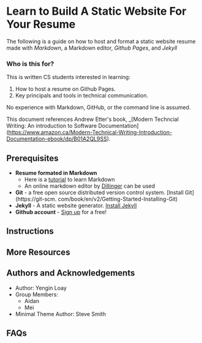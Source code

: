 # Learn to Build A Static Website For Your Resume

The following is a guide on how to host and format a static website resume made with *Markdown*, a Markdown editor, 
*Github Pages*, and *Jekyll*

### Who is this for?

This is written CS students interested in learning:
1. How to host a resume on Github Pages. 
2. Key principals and tools in technical communication.

No experience with Markdown, GitHub, or the command line is assumed.

This document references Andrew Etter's book, _[Modern Techncial Writing: An introduction to Software Documentation]
(https://www.amazon.ca/Modern-Technical-Writing-Introduction-Documentation-ebook/dp/B01A2QL9SS).

## Prerequisites

- **Resume formated in Markdown**
  - Here is a [tutorial](https://www.markdowntutorial.com/) to learn Markdown 
  - An online markdown editor by [Dillinger](https://dillinger.io/) can be used 
- **Git** - a free open source distributed version control system. [Install Git](https://git-scm.
  com/book/en/v2/Getting-Started-Installing-Git)
- **Jekyll** - A static website generator. [Install Jekyll](https://jekyllrb.com/docs/installation/)
- **Github account** - [Sign up](https://github.com/join) for a free!

## Instructions

## More Resources

## Authors and Acknowledgements

- Author: Yengin Loay
- Group Members: 
  - Aidan
  - Mei
- Minimal Theme Author: Steve Smith

## FAQs
